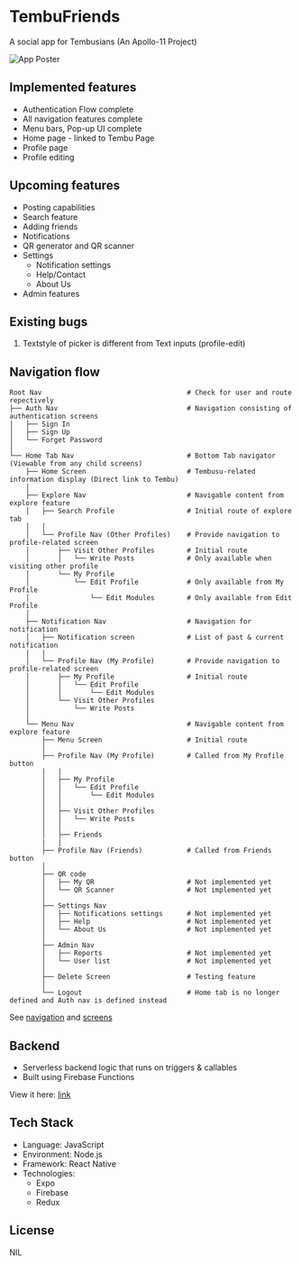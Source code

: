 # TembuFriends

A social app for Tembusians (An Apollo-11 Project)

![App Poster](https://i.imgur.com/kVLR2Oj.png)

## Implemented features

-   Authentication Flow complete
-   All navigation features complete
-   Menu bars, Pop-up UI complete
-   Home page - linked to Tembu Page
-   Profile page
-   Profile editing

## Upcoming features

-   Posting capabilities
-   Search feature
-   Adding friends
-   Notifications
-   QR generator and QR scanner
-   Settings
    -   Notification settings
    -   Help/Contact
    -   About Us
-   Admin features

## Existing bugs

1.  Textstyle of picker is different from Text inputs (profile-edit)

## Navigation flow

    Root Nav                                    # Check for user and route repectively
    ├── Auth Nav                                # Navigation consisting of authentication screens
    │   ├── Sign In
    │   ├── Sign Up
    │   └── Forget Password
    │
    └── Home Tab Nav                            # Bottom Tab navigator (Viewable from any child screens)
        ├── Home Screen                         # Tembusu-related information display (Direct link to Tembu)
        │
        ├── Explore Nav                         # Navigable content from explore feature
        │   ├── Search Profile                  # Initial route of explore tab
        │   │
        │   └── Profile Nav (Other Profiles)    # Provide navigation to profile-related screen
        │       ├── Visit Other Profiles        # Initial route
        │       │   └── Write Posts             # Only available when visiting other profile
        │       └── My Profile
        │           └── Edit Profile            # Only available from My Profile
        │               └── Edit Modules        # Only available from Edit Profile
        │
        ├── Notification Nav                    # Navigation for notification
        │   ├── Notification screen             # List of past & current notification
        |   |
        │   └── Profile Nav (My Profile)        # Provide navigation to profile-related screen
        │       ├── My Profile                  # Initial route
        │       │   └── Edit Profile
        │       │       └── Edit Modules
        │       └── Visit Other Profiles
        │           └── Write Posts
        │
        └── Menu Nav                            # Navigable content from explore feature
            ├── Menu Screen                     # Initial route
            │
            ├── Profile Nav (My Profile)        # Called from My Profile button
            |   |
            │   ├── My Profile
            │   │   └── Edit Profile
            │   │       └── Edit Modules
            │   │
            │   ├── Visit Other Profiles
            │   │   └── Write Posts
            │   │
            │   ├── Friends
            |   |
            ├── Profile Nav (Friends)           # Called from Friends button
            │
            ├── QR code
            │   ├── My QR                       # Not implemented yet
            │   └── QR Scanner                  # Not implemented yet
            │
            ├── Settings Nav
            │   ├── Notifications settings      # Not implemented yet
            │   ├── Help                        # Not implemented yet
            │   └── About Us                    # Not implemented yet
            │
            ├── Admin Nav
            │   ├── Reports                     # Not implemented yet
            │   └── User list                   # Not implemented yet
            │
            ├── Delete Screen                   # Testing feature
            │
            └── Logout                          # Home tab is no longer defined and Auth nav is defined instead

See [navigation](https://github.com/JinHao-L/tembu-friends/tree/master/App/navigation) and [screens](https://github.com/JinHao-L/tembu-friends/tree/master/App/screens)

## Backend

-   Serverless backend logic that runs on triggers & callables
-   Built using Firebase Functions

View it here: [link](https://github.com/JinHao-L/tembufriends-functions)

## Tech Stack

-   Language: JavaScript
-   Environment: Node.js
-   Framework: React Native
-   Technologies:
    -   Expo
    -   Firebase
    -   Redux

## License

NIL
